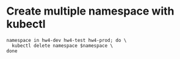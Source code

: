 # Create multiple namespace with kubectl
```
namespace in hw4-dev hw4-test hw4-prod; do \
  kubectl delete namespace $namespace \
done
```
